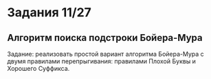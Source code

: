 # Задания 11/27

## Алгоритм поиска подстроки Бойера-Мура

Задание: реализовать простой вариант алгоритма Бойера-Мура с двумя правилами перепрыгивания: правилами Плохой Буквы и Хорошего Суффикса.
